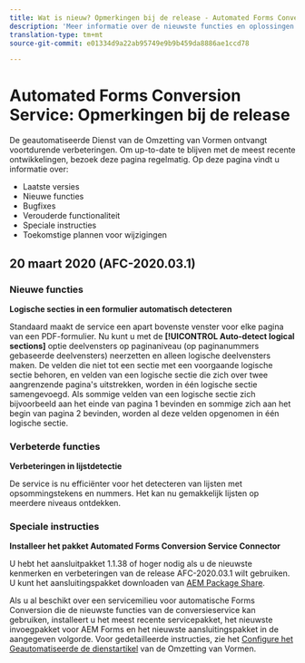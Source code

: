 ```yaml
---
title: Wat is nieuw? Opmerkingen bij de release - Automated Forms Conversion Service
description: 'Meer informatie over de nieuwste functies en oplossingen voor Automated Forms Conversion Service '
translation-type: tm+mt
source-git-commit: e01334d9a22ab95749e9b9b459da8886ae1ccd78

---
```



# Automated Forms Conversion Service: Opmerkingen bij de release

De geautomatiseerde Dienst van de Omzetting van Vormen ontvangt voortdurende verbeteringen. Om up-to-date te blijven met de meest recente ontwikkelingen, bezoek deze pagina regelmatig. Op deze pagina vindt u informatie over:

* Laatste versies
* Nieuwe functies
* Bugfixes
* Verouderde functionaliteit
* Speciale instructies
* Toekomstige plannen voor wijzigingen

## 20 maart 2020 (AFC-2020.03.1)

### Nieuwe functies

**Logische secties in een formulier automatisch detecteren**

Standaard maakt de service een apart bovenste venster voor elke pagina van een PDF-formulier. Nu kunt u met de **[!UICONTROL Auto-detect logical sections]** optie deelvensters op paginaniveau (op paginanummers gebaseerde deelvensters) neerzetten en alleen logische deelvensters maken.  De velden die niet tot een sectie met een voorgaande logische sectie behoren, en velden van een logische sectie die zich over twee aangrenzende pagina&#39;s uitstrekken, worden in één logische sectie samengevoegd. Als sommige velden van een logische sectie zich bijvoorbeeld aan het einde van pagina 1 bevinden en sommige zich aan het begin van pagina 2 bevinden, worden al deze velden opgenomen in één logische sectie.

### Verbeterde functies

**Verbeteringen in lijstdetectie**

De service is nu efficiënter voor het detecteren van lijsten met opsommingstekens en nummers. Het kan nu gemakkelijk lijsten op meerdere niveaus ontdekken.

### Speciale instructies

**Installeer het pakket Automated Forms Conversion Service Connector**

U hebt het aansluitpakket 1.1.38 of hoger nodig als u de nieuwste kenmerken en verbeteringen van de release AFC-2020.03.1 wilt gebruiken. U kunt het aansluitingspakket downloaden van [AEM Package Share](https://www.adobeaemcloud.com/content/marketplace/marketplaceProxy.html?packagePath=/content/companies/public/adobe/packages/cq650/featurepack/AFCS-Connector-2020.03.1).

Als u al beschikt over een servicemilieu voor automatische Forms Conversion die de nieuwste functies van de conversieservice kan gebruiken, installeert u het meest recente servicepakket, het nieuwste invoegpakket voor AEM Forms en het nieuwste aansluitingspakket in de aangegeven volgorde. Voor gedetailleerde instructies, zie het [Configure het Geautomatiseerde de dienstartikel](configure-service.md) van de Omzetting van Vormen.
